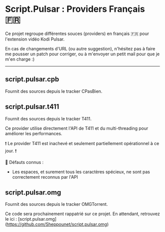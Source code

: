 # Script.Pulsar : Providers Français :fr:

Ce projet regroupe différentes souces (providers) en français :fr: pour l'extension vidéo Kodi Pulsar.

En cas de changements d'URL (ou autre suggestion), n'hésitez pas à faire me pousser un patch pour corriger, ou à m'envoyer un petit mail pour que je m'en charge :)
_________________
## script.pulsar.cpb

Fournit des sources depuis le tracker CPasBien. 

## script.pulsar.t411

Fournit des sources depuis le tracker T411. 

Ce provider utilise directement l'API de T411 et du multi-threading pour améliorer les performances.

:exclamation: Le provider T411 est inachevé et seulement partiellement opérationnel à ce jour. :exclamation:

:memo: Défauts connus :
* Les espaces, et surement tous les caractères spécieux, ne sont pas correctement reconnus par l'API

## script.pulsar.omg

Fournit des sources depuis le tracker OMGTorrent.

Ce code sera prochainement rappatrié sur ce projet. En attendant, retrouvez le ici : [script.pulsar.omg] (https://github.com/Sheppounet/script.pulsar.omg)
